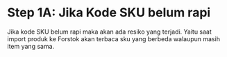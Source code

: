 # Step 1A: Jika Kode SKU belum rapi

Jika kode SKU belum rapi maka akan ada resiko yang terjadi. Yaitu saat import produk ke Forstok akan terbaca sku yang berbeda walaupun masih item yang sama.

  


